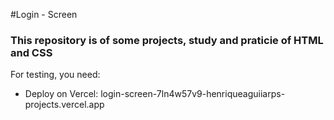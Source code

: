 #Login - Screen

### This repository is of some projects, study and praticie of HTML and CSS 
For testing, you need:

- Deploy on Vercel: login-screen-7ln4w57v9-henriqueaguiiarps-projects.vercel.app 
